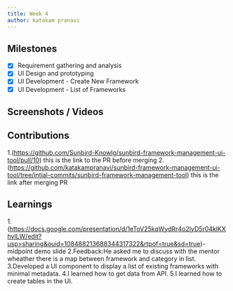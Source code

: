 ```yaml
---
title: Week 4
author: katakam pranavi
---
```


## Milestones
- [X] Requirement gathering and analysis
- [X] UI Design and prototyping
- [x] UI Development - Create New Framework  
- [X] UI Development - List of Frameworks

## Screenshots / Videos 

## Contributions
1.(https://github.com/Sunbird-Knowlg/sunbird-framework-management-ui-tool/pull/10) this is the link to the PR before merging
2.(https://github.com/katakampranavi/sunbird-framework-management-ui-tool/tree/intial-commits/sunbird-framework-management-tool)  this is the link after merging PR
## Learnings
1.(https://docs.google.com/presentation/d/1eToV25kqWydRr4o2IyD5r04klKXhvlLW/edit?usp=sharing&ouid=108488213688344317322&rtpof=true&sd=true)-midpoint demo slide
2.Feedback:He asked me to discuss with the mentor wheather there is a map between framework and category in list.
3.Developed a UI component to display a list of existing frameworks with minimal metadata.
4.I learned how to get data from API.
5.I learned how to create tables in the UI.

